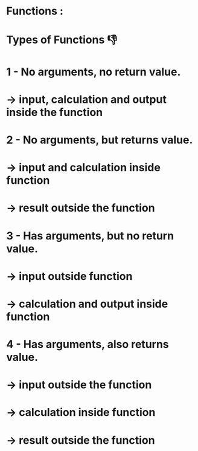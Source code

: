 # Functions : 
# Types of Functions 👎 
# 1 - No arguments, no return value.
# -> input, calculation and output inside the function

# 2 - No arguments, but returns value.
# -> input and calculation inside function
# -> result outside the function

# 3 - Has arguments, but no return value.
# -> input outside function
# -> calculation and output inside function

# 4 - Has arguments, also returns value.
# -> input outside the function
# -> calculation inside function 
# -> result outside the function
